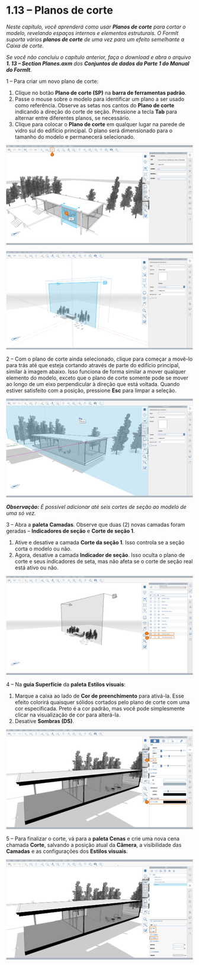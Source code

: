 # 1.13 – Planos de corte

_Neste capítulo, você aprenderá como usar_ _**Planos de corte**_ _para cortar o modelo, revelando espaços internos e elementos estruturais. O FormIt suporta vários_ _**planos de corte**_ _de uma vez para um efeito semelhante a Caixa de corte._

_Se você não concluiu o capítulo anterior, faça o download e abra o arquivo_ _**1. 13 – Section Planes.axm**_ _dos_ _**Conjuntos de dados da Parte 1 do Manual do FormIt**._

1 – Para criar um novo plano de corte:

1. Clique no botão **Plano de corte (SP)** na **barra de ferramentas padrão**.
2. Passe o mouse sobre o modelo para identificar um plano a ser usado como referência. Observe as setas nos cantos do **Plano de corte** indicando a direção do corte de seção. Pressione a tecla **Tab** para alternar entre diferentes planos, se necessário.
3. Clique para colocar o **Plano de corte** em qualquer lugar na parede de vidro sul do edifício principal. O plano será dimensionado para o tamanho do modelo e permanecerá selecionado.

![Section plane preview when hovering over the glass wall.](<../../.gitbook/assets/0 (6).png>)

![Scaled section plane after being placed.](<../../.gitbook/assets/1 (19) (1).png>)

2 – Com o plano de corte ainda selecionado, clique para começar a movê-lo para trás até que esteja cortando através de parte do edifício principal, similar à imagem abaixo. Isso funciona de forma similar a mover qualquer elemento do modelo, exceto que o plano de corte somente pode se mover ao longo de um eixo perpendicular à direção que está voltada. Quando estiver satisfeito com a posição, pressione **Esc** para limpar a seleção.

![](<../../.gitbook/assets/2 (11) (1).png>)

_**Observação:**_ _É possível adicionar até seis cortes de seção ao modelo de uma só vez._

3 – Abra a **paleta** **Camadas**. Observe que duas (2) novas camadas foram geradas – **Indicadores de seção** e **Corte de seção 1**.

1. Ative e desative a camada **Corte da seção 1**. Isso controla se a seção corta o modelo ou não.
2. Agora, desative a camada **Indicador de seção**. Isso oculta o plano de corte e seus indicadores de seta, mas não afeta se o corte de seção real está ativo ou não.

![](<../../.gitbook/assets/3 (6) (1).png>)

4 – Na **guia Superfície** da **paleta** **Estilos visuais**:

1. Marque a caixa ao lado de **Cor de preenchimento** para ativá-la. Esse efeito colorirá quaisquer sólidos cortados pelo plano de corte com uma cor especificada. Preto é a cor padrão, mas você pode simplesmente clicar na visualização de cor para alterá-la.
2. Desative **Sombras (DS)**.

![](../../.gitbook/assets/poche.png)

5 – Para finalizar o corte, vá para a **paleta Cenas** e crie uma nova cena chamada **Corte**, salvando a posição atual da **Câmera**, a visibilidade das **Camadas** e as configurações dos **Estilos visuais**.

![](<../../.gitbook/assets/5 (7).png>)
